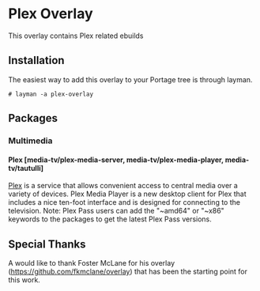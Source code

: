 Plex Overlay
============

This overlay contains Plex related ebuilds

Installation
------------

The easiest way to add this overlay to your Portage tree is through layman.

```
# layman -a plex-overlay
```


Packages
--------


### Multimedia

#### Plex [media-tv/plex-media-server, media-tv/plex-media-player, media-tv/tautulli]
[Plex](http://plex.tv/) is a service that allows convenient access to central media over a variety of devices. Plex Media Player is a new desktop client for Plex that includes a nice ten-foot interface and is designed for connecting to the television. Note: Plex Pass users can add the "~amd64" or "~x86" keywords to the packages to get the latest Plex Pass versions.

Special Thanks
--------------

A would like to thank Foster McLane for his overlay (https://github.com/fkmclane/overlay) that has been the starting point for this work.
